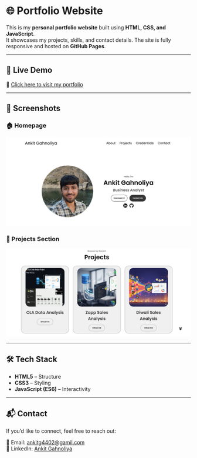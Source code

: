 # 🌐 Portfolio Website

This is my **personal portfolio website** built using **HTML, CSS, and JavaScript**.  
It showcases my projects, skills, and contact details. The site is fully responsive and hosted on **GitHub Pages**.

---

## 🚀 Live Demo
🔗 [Click here to visit my portfolio](https://ankit-gahnoliya.vercel.app/)

---

## 📸 Screenshots

### 🏠 Homepage
![Homepage Screenshot](screenshots/homepage.png)

### 💼 Projects Section
![Projects Screenshot](screenshots/projects.png)

---

## 🛠️ Tech Stack
- **HTML5** – Structure  
- **CSS3** – Styling  
- **JavaScript (ES6)** – Interactivity  

---

## 📬 Contact
If you’d like to connect, feel free to reach out:  

📧 Email: ankitg4402@gamil.com  
💼 LinkedIn: [Ankit Gahnoliya](https://www.linkedin.com/in/ankitgahnoliya/)
